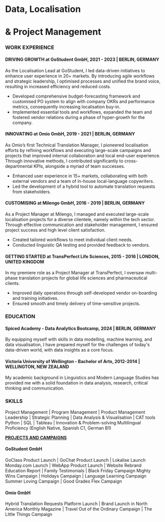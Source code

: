 # Data, Localisation
# & Project Management

### WORK EXPERIENCE
#### DRIVING GROWTH at GoStudent GmbH, 2021  -  2023 | BERLIN, GERMANY
As the Localisation Lead at GoStudent, I led data-driven initiatives to enhance user experience in 20+ markets. By introducing agile workflows and strategic leadership, I optimised processes and unified the brand voice, resulting in increased efficiency and reduced costs.
- Developed comprehensive budget-forecasting framework and customised PO system to align with company OKRs and performance metrics, consequently increasing localisation buy-in.
- Implemented essential tools and workflows, expanded the team and fostered vendor relations during a phase of hyper-growth for the company.

#### INNOVATING at Omio GmbH, 2019  -  2021 | BERLIN, GERMANY
As Omio’s first Technical Translation Manager, I pioneered localisation efforts by refining workflows and executing large-scale campaigns and projects that improved internal collaboration and local end-user experience. Through innovative methods, I contributed significantly to cross-departmental KPIs, alongside a myriad of team successes.
- Enhanced user experience in 15+ markets, collaborating with both external vendors and a team of in-house local-language copywriters.
- Led the development of a hybrid tool to automate translation requests from stakeholders.

#### CUSTOMISING at Milengo GmbH, 2016  -  2019 | BERLIN, GERMANY
As a Project Manager at Milengo, I managed and executed large-scale localisation projects for a diverse clientele, namely within the tech sector. Through effective communication and stakeholder management, I ensured project success and high level client satisfaction.
- Created tailored workflows to meet individual client needs.
- Conducted linguistic QA testing and provided feedback to vendors.

#### GETTING STARTED at TransPerfect Life Sciences, 2015  -  2016 | LONDON, UNITED KINGDOM
In my premiere role as a Project Manager at TransPerfect, I oversaw multi-phase translation projects for global life sciences and pharmaceutical clients.
- Improved daily operations through self-developed vendor on-boarding and training initiatives.
- Ensured smooth and timely delivery of time-sensitive projects.

### EDUCATION
#### Spiced Academy - Data Analytics Bootcamp, 2024 | BERLIN, GERMANY
By equipping myself with skills in data modelling, machine learning, and data visualisation, I have prepared myself for the challenges of today's data-driven world, with data insights as a core focus.

#### Victoria University of Wellington - Bachelor of Arts, 2012-2014 | WELLINGTON, NEW ZEALAND
My academic background in Linguistics and Modern Language Studies has provided me with a solid foundation in data analysis, research, critical thinking and communication.

### SKILLS
Project Management | Program Management | Product Management
Leadership | Strategic Planning | Data Analysis & Visualisation | CAT tools
Python | SQL | Tableau | Innovation & Problem-solving
Multilingual Proficiency (English Native, Spanish C1, German B1)

[**PROJECTS AND CAMPAIGNS**](https://drive.google.com/drive/folders/1LgIVYG4ujrTSpbtnL3XSGxfXyPsVGYVR?usp=sharing)
#### GoStudent GmbH
GoClass Product Launch | GoChat Product Launch | Lokalise Launch
Monday.com Launch | WebApp Product Launch | Website Rebrand
Education Report | Family Testimonials | Black Friday Campaign
Mighty Wins Campaign | Holidays Campaign | Language Learning Campaign
Summer Loving Campaign | Good Grades Flex Campaign

#### Omio GmbH
Hybrid Translation Requests Platform Launch | Brand Launch in North America 
Monthly Magazine | Travel Out of the Ordinary Campaign |
The Little Things Campaign
